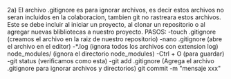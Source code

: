 2a) El archivo .gitignore es para ignorar archivos, es decir estos archivos no seran incluidos en la colaboracion, 
tambien git no rastreara estos archivos.
    Este se debe incluir al iniciar un proyecto, al clonar un repositorio o al agregar nuevas blibliotecas a nuestro proyecto.
    PASOS:
-touch .gitignore        (creamos el archivo en la raiz de nuestro repositorio)
-nano .gitignore         (abre el archivo en el editor)
-*.log                   (ignora todos los archivos con extension log)
  node_modules/           (ignora el directorio node_modules)
-Ctrl + O                (para guardar)
-git status              (verificamos como esta)
-git add .gitignore      (Agrega el archivo .gitignore para ignorar archivos y directorios)
  git commit -m "mensaje xxx"
